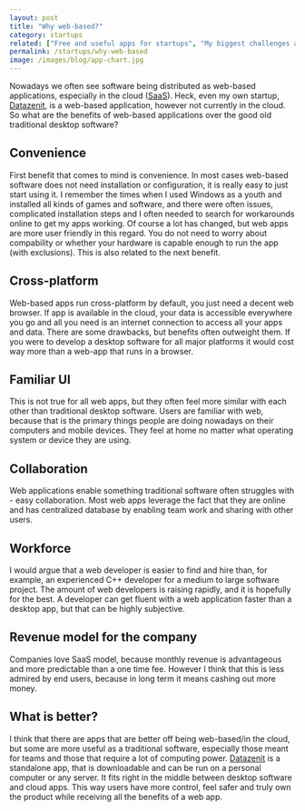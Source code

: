 ```yaml
---
layout: post
title: "Why web-based?"
category: startups
related: ["Free and useful apps for startups", "My biggest challenges as a startup founder", "The Technology Behind Datazenit: Part 1", "Moving away from the cloud"]
permalink: /startups/why-web-based
image: /images/blog/app-chart.jpg
---
```


Nowadays we often see software being distributed as web-based applications, especially in the cloud ([SaaS](http://en.wikipedia.org/wiki/Software_as_a_service)). Heck, even my own startup, [Datazenit](https://datazenit.com), is a web-based application, however not currently in the cloud. So what are the benefits of web-based applications over the good old traditional desktop software?

## Convenience

First benefit that comes to mind is convenience. In most cases web-based software does not need installation or configuration, it is really easy to just start using it. I remember the times when I used Windows as a youth and installed all kinds of games and software, and there were often issues, complicated installation steps and I often needed to search for workarounds online to get my apps working. Of course a lot has changed, but web apps are more user friendly in this regard. You do not need to worry about compability or whether your hardware is capable enough to run the app (with exclusions). This is also related to the next benefit.

## Cross-platform

Web-based apps run cross-platform by default, you just need a decent web browser. If app is available in the cloud, your data is accessible everywhere you go and all you need is an internet connection to access all your apps and data. There are some drawbacks, but benefits often outweight them. If you were to develop a desktop software for all major platforms it would cost way more than a web-app that runs in a browser. 

## Familiar UI

This is not true for all web apps, but they often feel more similar with each other than traditional desktop software. Users are familiar with web, because that is the primary things people are doing nowadays on their computers and mobile devices. They feel at home no matter what operating system or device they are using.

## Collaboration

Web applications enable something traditional software often struggles with - easy collaboration. Most web apps leverage the fact that they are online and has centralized database by enabling team work and sharing with other users. 

## Workforce

I would argue that a web developer is easier to find and hire than, for example, an experienced C++ developer for a medium to large software project. The amount of web developers is raising rapidly, and it is hopefully for the best. A developer can get fluent with a web application faster than a desktop app, but that can be highly subjective.  

## Revenue model for the company

Companies love SaaS model, because monthly revenue is advantageous
and more predictable than a one time fee. However I think that this is less admired by end users, because in long term it means cashing out more money. 

## What is better?

I think that there are apps that are better off being web-based/in the cloud, but some are more useful as a traditional software, especially those meant for teams and those that require a lot of computing power. [Datazenit](https://datazenit.com) is a standalone app, that is downloadable and can be run on a personal computer or any server. It fits right in the middle between desktop software and cloud apps. This way users have more control, feel safer and truly own the product while receiving all the benefits of a web app.